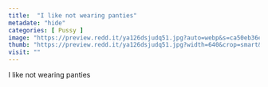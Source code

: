 ```yaml
---
title:  "I like not wearing panties"
metadate: "hide"
categories: [ Pussy ]
image: "https://preview.redd.it/ya126dsjudq51.jpg?auto=webp&s=ca50eb36e68db92bd4f2b883fe480e0824cd9795"
thumb: "https://preview.redd.it/ya126dsjudq51.jpg?width=640&crop=smart&auto=webp&s=4eb1e3777be7e228ba00cfb2cde864afc61957a8"
visit: ""
---
```

I like not wearing panties
